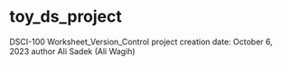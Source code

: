 # toy_ds_project
DSCI-100 Worksheet_Version_Control
project creation date: October 6, 2023
author Ali Sadek (Ali Wagih)
